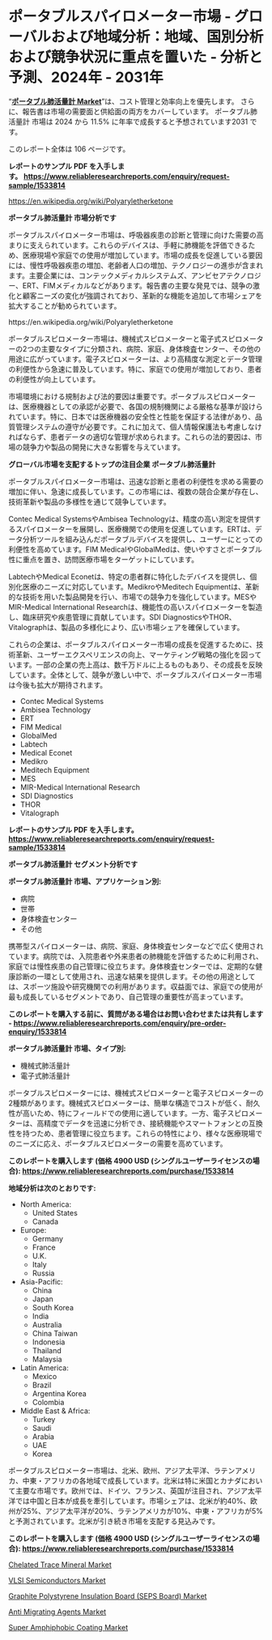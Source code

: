 <p><h1>ポータブルスパイロメーター市場 - グローバルおよび地域分析：地域、国別分析および競争状況に重点を置いた - 分析と予測、2024年 - 2031年</h1></p><p>&ldquo;<strong><a href="https://www.reliableresearchreports.com/portable-spirometers-r1533814?utm_campaign=110&utm_medium=9&utm_source=Github&utm_content=ia&utm_term=13102024&utm_id=portable-spirometers">ポータブル肺活量計 Market</a></strong>&rdquo;は、コスト管理と効率向上を優先します。 さらに、報告書は市場の需要面と供給面の両方をカバーしています。 ポータブル肺活量計 市場は 2024 から 11.5% に年率で成長すると予想されています2031 です。</p>
<p>このレポート全体は 106 ページです。</p>
<p><strong>レポートのサンプル PDF を入手します。&nbsp;<a href="https://www.reliableresearchreports.com/enquiry/request-sample/1533814?utm_campaign=110&utm_medium=9&utm_source=Github&utm_content=ia&utm_term=13102024&utm_id=portable-spirometers">https://www.reliableresearchreports.com/enquiry/request-sample/1533814</a></strong></p>
<p><a href="https://en.wikipedia.org/wiki/Polyaryletherketone?utm_campaign=110&utm_medium=9&utm_source=Github&utm_content=ia&utm_term=13102024&utm_id=portable-spirometers">https://en.wikipedia.org/wiki/Polyaryletherketone</a></p>
<p><strong>ポータブル肺活量計 市場分析です</strong></p>
<p><p>ポータブルスパイロメーター市場は、呼吸器疾患の診断と管理に向けた需要の高まりに支えられています。これらのデバイスは、手軽に肺機能を評価できるため、医療現場や家庭での使用が増加しています。市場の成長を促進している要因には、慢性呼吸器疾患の増加、老齢者人口の増加、テクノロジーの進歩が含まれます。主要企業には、コンテックメディカルシステムズ、アンビセアテクノロジー、ERT、FIMメディカルなどがあります。報告書の主要な発見では、競争の激化と顧客ニーズの変化が強調されており、革新的な機能を追加して市場シェアを拡大することが勧められています。</p></p>
<p>https://en.wikipedia.org/wiki/Polyaryletherketone</p>
<p><p>ポータブルスピロメーター市場は、機械式スピロメーターと電子式スピロメーターの2つの主要なタイプに分類され、病院、家庭、身体検査センター、その他の用途に広がっています。電子スピロメーターは、より高精度な測定とデータ管理の利便性から急速に普及しています。特に、家庭での使用が増加しており、患者の利便性が向上しています。</p><p>市場環境における規制および法的要因は重要です。ポータブルスピロメーターは、医療機器としての承認が必要で、各国の規制機関による厳格な基準が設けられています。特に、日本では医療機器の安全性と性能を保証する法律があり、品質管理システムの遵守が必要です。これに加えて、個人情報保護法も考慮しなければならず、患者データの適切な管理が求められます。これらの法的要因は、市場の競争力や製品の開発に大きな影響を与えています。</p></p>
<p><strong>グローバル市場を支配するトップの注目企業 ポータブル肺活量計</strong></p>
<p><p>ポータブルスパイロメーター市場は、迅速な診断と患者の利便性を求める需要の増加に伴い、急速に成長しています。この市場には、複数の競合企業が存在し、技術革新や製品の多様性を通じて競争しています。</p><p>Contec Medical SystemsやAmbisea Technologyは、精度の高い測定を提供するスパイロメーターを展開し、医療機関での使用を促進しています。ERTは、データ分析ツールを組み込んだポータブルデバイスを提供し、ユーザーにとっての利便性を高めています。FIM MedicalやGlobalMedは、使いやすさとポータブル性に重点を置き、訪問医療市場をターゲットにしています。</p><p>LabtechやMedical Econetは、特定の患者群に特化したデバイスを提供し、個別化医療のニーズに対応しています。MedikroやMeditech Equipmentは、革新的な技術を用いた製品開発を行い、市場での競争力を強化しています。MESやMIR-Medical International Researchは、機能性の高いスパイロメーターを製造し、臨床研究や疾患管理に貢献しています。SDI DiagnosticsやTHOR、Vitalographは、製品の多様化により、広い市場シェアを確保しています。</p><p>これらの企業は、ポータブルスパイロメーター市場の成長を促進するために、技術革新、ユーザーエクスペリエンスの向上、マーケティング戦略の強化を図っています。一部の企業の売上高は、数千万ドルに上るものもあり、その成長を反映しています。全体として、競争が激しい中で、ポータブルスパイロメーター市場は今後も拡大が期待されます。</p></p>
<p><ul><li>Contec Medical Systems</li><li>Ambisea Technology</li><li>ERT</li><li>FIM Medical</li><li>GlobalMed</li><li>Labtech</li><li>Medical Econet</li><li>Medikro</li><li>Meditech Equipment</li><li>MES</li><li>MIR-Medical International Research</li><li>SDI Diagnostics</li><li>THOR</li><li>Vitalograph</li></ul></p>
<p><strong>レポートのサンプル PDF を入手します。 <a href="https://www.reliableresearchreports.com/enquiry/request-sample/1533814?utm_campaign=110&utm_medium=9&utm_source=Github&utm_content=ia&utm_term=13102024&utm_id=portable-spirometers">https://www.reliableresearchreports.com/enquiry/request-sample/1533814</a></strong></p>
<p><strong>ポータブル肺活量計 セグメント分析です</strong></p>
<p><strong>ポータブル肺活量計 市場、アプリケーション別:</strong></p>
<p><ul><li>病院</li><li>世帯</li><li>身体検査センター</li><li>その他</li></ul></p>
<p><p>携帯型スパイロメーターは、病院、家庭、身体検査センターなどで広く使用されています。病院では、入院患者や外来患者の肺機能を評価するために利用され、家庭では慢性疾患の自己管理に役立ちます。身体検査センターでは、定期的な健康診断の一環として使用され、迅速な結果を提供します。その他の用途としては、スポーツ施設や研究機関での利用があります。収益面では、家庭での使用が最も成長しているセグメントであり、自己管理の重要性が高まっています。</p></p>
<p><strong>このレポートを購入する前に、質問がある場合はお問い合わせまたは共有します - <a href="https://www.reliableresearchreports.com/enquiry/pre-order-enquiry/1533814?utm_campaign=110&utm_medium=9&utm_source=Github&utm_content=ia&utm_term=13102024&utm_id=portable-spirometers">https://www.reliableresearchreports.com/enquiry/pre-order-enquiry/1533814</a></strong></p>
<p><strong>ポータブル肺活量計 市場、タイプ別:</strong></p>
<p><ul><li>機械式肺活量計</li><li>電子式肺活量計</li></ul></p>
<p><p>ポータブルスピロメーターには、機械式スピロメーターと電子スピロメーターの2種類があります。機械式スピロメーターは、簡単な構造でコストが低く、耐久性が高いため、特にフィールドでの使用に適しています。一方、電子スピロメーターは、高精度でデータを迅速に分析でき、接続機能やスマートフォンとの互換性を持つため、患者管理に役立ちます。これらの特性により、様々な医療現場でのニーズに応え、ポータブルスピロメーターの需要を高めています。</p></p>
<p><strong>このレポートを購入します (価格 4900 USD (シングルユーザーライセンスの場合): <a href="https://www.reliableresearchreports.com/purchase/1533814?utm_campaign=110&utm_medium=9&utm_source=Github&utm_content=ia&utm_term=13102024&utm_id=portable-spirometers">https://www.reliableresearchreports.com/purchase/1533814</a></strong></p>
<p><strong>地域分析は次のとおりです:</strong></p>
<p><ul>
    <li>
        North America:
        <ul>
            <li>United States</li>
            <li>Canada</li>
        </ul>
    </li>
    <li>
        Europe:
        <ul>
            <li>Germany</li>
            <li>France</li>
            <li>U.K.</li>
            <li>Italy</li>
            <li>Russia</li>
        </ul>
    </li>
    <li>
        Asia-Pacific:
        <ul>
            <li>China</li>
            <li>Japan</li>
            <li>South Korea</li>
            <li>India</li>
            <li>Australia</li>
            <li>China Taiwan</li>
            <li>Indonesia</li>
            <li>Thailand</li>
            <li>Malaysia</li>
        </ul>
    </li>
    <li>
        Latin America:
        <ul>
            <li>Mexico</li>
            <li>Brazil</li>
            <li>Argentina Korea</li>
            <li>Colombia</li>
        </ul>
    </li>
    <li>
        Middle East & Africa:
        <ul>
            <li>Turkey</li>
            <li>Saudi</li>
            <li>Arabia</li>
            <li>UAE</li>
            <li>Korea</li>
        </ul>
    </li>
    </ul></p>
<p><p>ポータブルスピロメーター市場は、北米、欧州、アジア太平洋、ラテンアメリカ、中東・アフリカの各地域で成長しています。北米は特に米国とカナダにおいて主要な市場です。欧州では、ドイツ、フランス、英国が注目され、アジア太平洋では中国と日本が成長を牽引しています。市場シェアは、北米が約40%、欧州が25%、アジア太平洋が20%、ラテンアメリカが10%、中東・アフリカが5%と予測されています。北米が引き続き市場を支配する見込みです。</p></p>
<p><strong>このレポートを購入します (価格 4900 USD (シングルユーザーライセンスの場合): <a href="https://www.reliableresearchreports.com/purchase/1533814?utm_campaign=110&utm_medium=9&utm_source=Github&utm_content=ia&utm_term=13102024&utm_id=portable-spirometers">https://www.reliableresearchreports.com/purchase/1533814</a></strong></p>
<p><p><a href="https://www.linkedin.com/pulse/chelated-trace-mineral-market-overview-regional-outlook-competitive-m2iac?utm_campaign=110&utm_medium=9&utm_source=Github&utm_content=ia&utm_term=13102024&utm_id=portable-spirometers">Chelated Trace Mineral Market</a></p><p><a href="https://www.linkedin.com/pulse/vlsi-semiconductors-market-maturity-analysis-regional-disparities-akntf?utm_campaign=110&utm_medium=9&utm_source=Github&utm_content=ia&utm_term=13102024&utm_id=portable-spirometers">VLSI Semiconductors Market</a></p><p><a href="https://github.com/HeatherFernandez476/Market-Research-Report-List-1/blob/main/graphite-polystyrene-insulation-board-seps-board-market.md?utm_campaign=110&utm_medium=9&utm_source=Github&utm_content=ia&utm_term=13102024&utm_id=portable-spirometers">Graphite Polystyrene Insulation Board (SEPS Board) Market</a></p><p><a href="https://github.com/kathiestrine5ty/Market-Research-Report-List-1/blob/main/anti-migrating-agents-market.md?utm_campaign=110&utm_medium=9&utm_source=Github&utm_content=ia&utm_term=13102024&utm_id=portable-spirometers">Anti Migrating Agents Market</a></p><p><a href="https://www.linkedin.com/pulse/regional-adaptations-global-super-amphiphobic-coating-market-y55kc?utm_campaign=110&utm_medium=9&utm_source=Github&utm_content=ia&utm_term=13102024&utm_id=portable-spirometers">Super Amphiphobic Coating Market</a></p></p>
